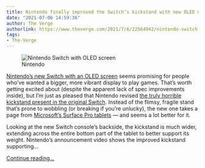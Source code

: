 ```yaml
---
title: Nintendo finally improved the Switch’s kickstand with new OLED model
date: "2021-07-06 14:59:36"
author: The Verge
authorlink: https://www.theverge.com/2021/7/6/22564942/nintendo-switch-oled-screen-new-kickstand
tags:
- The-Verge
---
```

<figure>
      <img alt="Nintendo Switch with OLED screen" src="https://cdn.vox-cdn.com/thumbor/lVPvE0bawN5D8CHSDtJ65brXKJs=/0x0:1620x1080/1310x873/cdn.vox-cdn.com/uploads/chorus_image/image/69545867/newswitch_kickstand.0.jpg" />
        <figcaption>Nintendo</figcaption>
    </figure>

  <p id="2TPIRf"><a href="https://www.theverge.com/2021/7/6/22456337/nintendo-switch-oled-model-specs-date-price">Nintendo’s new Switch with an OLED screen</a> seems promising for people who’ve wanted a bigger, more vibrant display to play games. That’s worth getting excited about (despite the apparent lack of spec improvements inside), but I’m just as pleased that Nintendo revised <a href="https://www.theverge.com/circuitbreaker/2017/11/5/16602556/nintendo-switch-kickstand-problems-bad">the truly horrible kickstand present in the original Switch</a>. Instead of the flimsy, fragile stand that’s prone to wobbling (or breaking if you’re unlucky), the new one takes a page from <a href="https://www.theverge.com/2020/10/23/21526702/microsoft-surface-pro-x-2020-review-arm-windows-10-apps-features-specs-price">Microsoft’s Surface Pro tablets</a> — and seems a lot better for it. </p>
<p id="J1tOL8">Looking at the new Switch console’s backside, the kickstand is much wider, extending across the entire bottom part of the tablet to better support its weight. Nintendo’s announcement video shows the improved kickstand supporting...</p>
  <p>
    <a href="https://www.theverge.com/2021/7/6/22564942/nintendo-switch-oled-screen-new-kickstand">Continue reading&hellip;</a>
  </p>